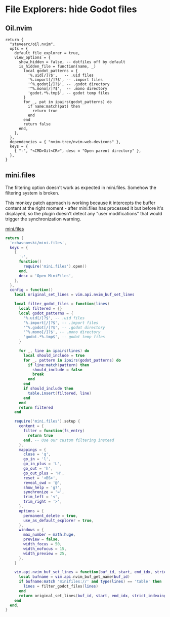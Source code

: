 # File Explorers: hide Godot files

## Oil.nvim
```
return {
  "stevearc/oil.nvim",
  opts = {
    default_file_explorer = true,
    view_options = {
      show_hidden = false, -- dotfiles off by default
      is_hidden_file = function(name, _)
        local godot_patterns = {
          '%.uid[/]?$',   -- .uid files
          '%.import[/]?$', -- .import files
          '^%.godot[/]?$', -- .godot directory
          '^%.mono[/]?$',  -- .mono directory
          'godot.*%.tmp$', -- godot temp files
        }
        for _, pat in ipairs(godot_patterns) do
          if name:match(pat) then
            return true
          end
        end
        return false
      end,
    },
  },
  dependencies = { "nvim-tree/nvim-web-devicons" },
  keys = {
    { "-", "<CMD>Oil<CR>", desc = "Open parent directory" },
  },
}
```

## mini.files

The filtering option doesn't work as expected in mini.files. Somehow the filtering system is broken.

This monkey patch approach is working because it intercepts the buffer content at the right moment - after mini.files has processed it but before it's displayed, so the plugin doesn't detect any "user modifications" that would trigger the synchronization warning.

[mini.files](https://github.com/echasnovski/mini.files)

```lua
return {
  'echasnovski/mini.files',
  keys = {
    {
      '-',
      function()
        require('mini.files').open()
      end,
      desc = 'Open MiniFiles',
    },
  },
  config = function()
    local original_set_lines = vim.api.nvim_buf_set_lines

    local filter_godot_files = function(lines)
      local filtered = {}
      local godot_patterns = {
        '%.uid[/]?$', -- .uid files
        '%.import[/]?$', -- .import files
        '^%.godot[/]?$', -- .godot directory
        '^%.mono[/]?$', -- .mono directory
        'godot.*%.tmp$', -- godot temp files
      }

      for _, line in ipairs(lines) do
        local should_include = true
        for _, pattern in ipairs(godot_patterns) do
          if line:match(pattern) then
            should_include = false
            break
          end
        end
        if should_include then
          table.insert(filtered, line)
        end
      end
      return filtered
    end

    require('mini.files').setup {
      content = {
        filter = function(fs_entry)
          return true
        end, -- Use our custom filtering instead
      },
      mappings = {
        close = 'q',
        go_in = 'l',
        go_in_plus = 'L',
        go_out = 'h',
        go_out_plus = 'H',
        reset = '<BS>',
        reveal_cwd = '@',
        show_help = 'g?',
        synchronize = '=',
        trim_left = '<',
        trim_right = '>',
      },
      options = {
        permanent_delete = true,
        use_as_default_explorer = true,
      },
      windows = {
        max_number = math.huge,
        preview = false,
        width_focus = 50,
        width_nofocus = 15,
        width_preview = 25,
      },
    }

    vim.api.nvim_buf_set_lines = function(buf_id, start, end_idx, strict_indexing, lines)
      local bufname = vim.api.nvim_buf_get_name(buf_id)
      if bufname:match 'minifiles://' and type(lines) == 'table' then
        lines = filter_godot_files(lines)
      end
      return original_set_lines(buf_id, start, end_idx, strict_indexing, lines)
    end
  end,
}
```
